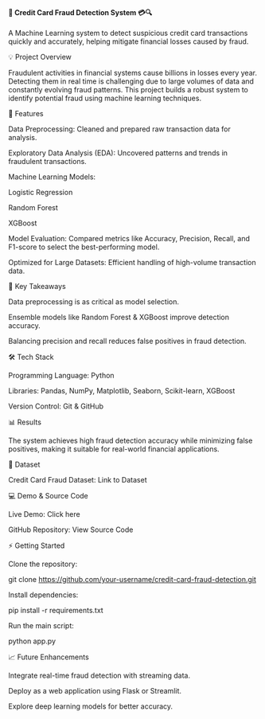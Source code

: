 #### 🚀 Credit Card Fraud Detection System 💳🔍

A Machine Learning system to detect suspicious credit card transactions quickly and accurately, helping mitigate financial losses caused by fraud.

💡 Project Overview

Fraudulent activities in financial systems cause billions in losses every year. Detecting them in real time is challenging due to large volumes of data and constantly evolving fraud patterns. This project builds a robust system to identify potential fraud using machine learning techniques.

🧰 Features

Data Preprocessing: Cleaned and prepared raw transaction data for analysis.

Exploratory Data Analysis (EDA): Uncovered patterns and trends in fraudulent transactions.

Machine Learning Models:

Logistic Regression

Random Forest

XGBoost

Model Evaluation: Compared metrics like Accuracy, Precision, Recall, and F1-score to select the best-performing model.

Optimized for Large Datasets: Efficient handling of high-volume transaction data.

🔑 Key Takeaways

Data preprocessing is as critical as model selection.

Ensemble models like Random Forest & XGBoost improve detection accuracy.

Balancing precision and recall reduces false positives in fraud detection.

🛠 Tech Stack

Programming Language: Python

Libraries: Pandas, NumPy, Matplotlib, Seaborn, Scikit-learn, XGBoost

Version Control: Git & GitHub

📊 Results

The system achieves high fraud detection accuracy while minimizing false positives, making it suitable for real-world financial applications.

📂 Dataset

Credit Card Fraud Dataset:
Link to Dataset

💻 Demo & Source Code

Live Demo: Click here

GitHub Repository: View Source Code

⚡ Getting Started

Clone the repository:

git clone https://github.com/your-username/credit-card-fraud-detection.git


Install dependencies:

pip install -r requirements.txt


Run the main script:

python app.py

📈 Future Enhancements

Integrate real-time fraud detection with streaming data.

Deploy as a web application using Flask or Streamlit.

Explore deep learning models for better accuracy.
